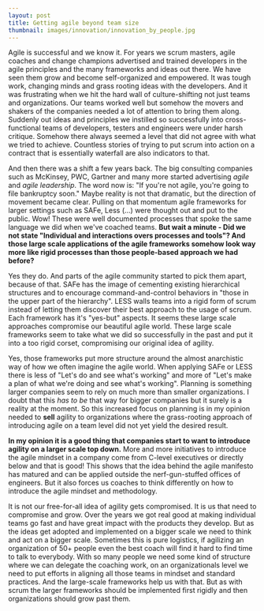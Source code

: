 ```yaml
---
layout: post
title: Getting agile beyond team size
thumbnail: images/innovation/innovation_by_people.jpg
---
```


Agile is successful and we know it. For years we scrum masters, agile coaches and change champions advertised and trained developers in the agile principles and the many frameworks and ideas out there. We have seen them grow and become self-organized and empowered. It was tough work, changing minds and grass rooting ideas with the developers. And it was frustrating when we hit the hard wall of culture-shifting not just teams and organizations. Our teams worked well but somehow the movers and shakers of the companies needed a lot of attention to bring them along. Suddenly out ideas and principles we instilled so successfully into cross-functional teams of developers, testers and engineers were under harsh critique. Somehow there always seemed a level that did not agree with what we tried to achieve. Countless stories of trying to put scrum into action on a contract that is essentially waterfall are also indicators to that.

And then there was a shift a few years back. The big consulting companies such as McKinsey, PWC, Gartner and many more started advertising *agile* and *agile leadership*. The word now is: "If you're not agile, you're going to file bankruptcy soon." Maybe reality is not that dramatic, but the direction of movement became clear. Pulling on that momentum agile frameworks for larger settings such as SAFe, Less (...) were thought out and put to the public. Wow! These were well documented processes that spoke the same language we did when we've coached teams. **But wait a minute - Did we not state "Individual and interactions overs processes and tools"? And those large scale applications of the agile frameworks somehow look way more like rigid processes than those people-based approach we had before?**

Yes they do. And parts of the agile community started to pick them apart, because of that. SAFe has the image of cementing existing hierarchical structures and to encourage command-and-control behaviors in "those in the upper part of the hierarchy". LESS walls teams into a rigid form of scrum instead of letting them discover their best approach to the usage of scrum. Each framework has it's "yes-but" aspects. It seems these large scale approaches compromise our beautiful agile world. These large scale frameworks seem to take what we did so successfully in the past and put it into a too rigid corset, compromising our original idea of agility. 

Yes, those frameworks put more structure around the almost anarchistic way of how we often imagine the agile world. When applying SAFe or LESS there is less of "Let's do and see what's working" and more of "Let's make a plan of what we're doing and see what's working". Planning is something larger companies seem to rely on much more than smaller organizations. I doubt that this *has to be* that way for bigger companies but it surely is a reality at the moment. So this increased focus on planning is in my opinion needed to **sell** agility to organizations where the grass-rooting approach of introducing agile on a team level did not yet yield the desired result. 

**In my opinion it is a good thing that companies start to want to introduce agility on a larger scale top down.** More and more initiatives to introduce the agile mindset in a company come from C-level executives or directly below and that is good! This shows that the idea behind the agile manifesto has matured and can be applied outside the nerf-gun-stuffed offices of engineers. But it also forces us coaches to think differently on how to introduce the agile mindset and methodology.   

It is not our free-for-all idea of agility gets compromised. It is us that need to compromise and grow. Over the years we got real good at making individual teams go fast and have great impact with the products they develop. But as the ideas get adopted and implemented on a bigger scale we need to think and act on a bigger scale. Sometimes this is pure logistics, if agilizing an organization of 50+ people even the best coach will find it hard to find time to talk to everybody. With so many people we need some kind of structure where we can delegate the coaching work, on an organizationals level we need to put efforts in aligning all those teams in mindset and standard practices. And the large-scale frameworks help us with that. But as with scrum the larger frameworks should be implemented first rigidly and then organizations should grow past them.  

